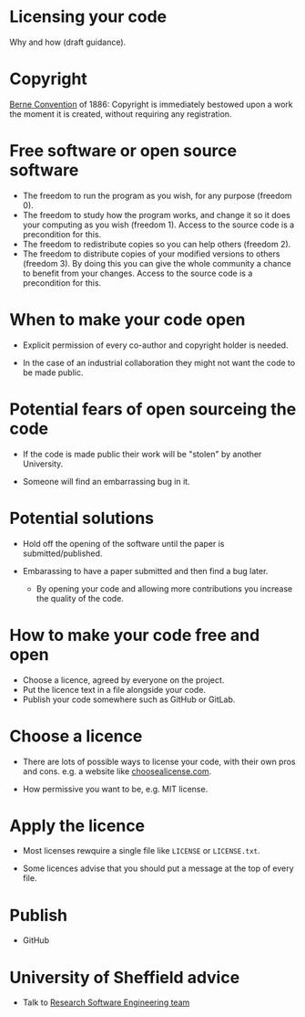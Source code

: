# Licensing your code

Why and how (draft guidance).

# Copyright

[Berne Convention](https://en.wikipedia.org/wiki/Berne_Convention) of 1886: Copyright is immediately bestowed upon a work the moment it is created, without requiring any registration.

# Free software or open source software

- The freedom to run the program as you wish, for any purpose (freedom 0).
- The freedom to study how the program works, and change it so it does your computing as you wish (freedom 1). Access to the source code is a precondition for this.
- The freedom to redistribute copies so you can help others (freedom 2).
- The freedom to distribute copies of your modified versions to others (freedom 3). By doing this you can give the whole community a chance to benefit from your changes. Access to the source code is a precondition for this.


# When to make your code open

- Explicit permission of every co-author and copyright holder is needed.

- In the case of an industrial collaboration they might not want the code to be made public. 


# Potential fears of open sourceing the code

- If the code is made public their work will be "stolen" by another University.

- Someone will find an embarrassing bug in it.


# Potential solutions

- Hold off the opening of the software until the paper is submitted/published.

- Embarassing to have a paper submitted and then find a bug later. 
    - By opening your code and allowing more contributions you increase the quality of the code.

# How to make your code free and open

- Choose a licence, agreed by everyone on the project.
- Put the licence text in a file alongside your code.
- Publish your code somewhere such as GitHub or GitLab.


# Choose a licence

- There are lots of possible ways to license your code, with their own pros and cons. e.g. a website like [choosealicense.com](https://choosealicense.com).

- How permissive you want to be, e.g. MIT license.

# Apply the licence

 - Most licenses rewquire a single file like `LICENSE` or `LICENSE.txt`.

- Some licences advise that you should put a message at the top of every file.

# Publish

- GitHub

# University of Sheffield advice

- Talk to [Research Software Engineering team](https://rse.shef.ac.uk/)
